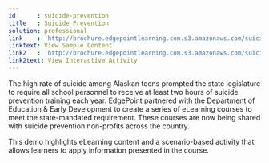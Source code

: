 ```yaml
---
id      : suicide-prevention
title   : Suicide Prevention
solution: professional
link    : 'http://brochure.edgepointlearning.com.s3.amazonaws.com/suicide-prevention-demo/story.html'
linktext: View Sample Content
link2   : 'http://brochure.edgepointlearning.com.s3.amazonaws.com/suicide-prevention-activities/story.html'
link2text: View Interactive Activity
---
```

The high rate of suicide among Alaskan teens prompted the state legislature to require all school personnel to receive at least two hours of suicide prevention training each year. EdgePoint partnered with the Department of Education & Early Development to create a series of eLearning courses to meet the state-mandated requirement. These courses are now being shared with suicide prevention non-profits across the country.

This demo highlights eLearning content and a scenario-based activity that allows learners to apply information presented in the course.
